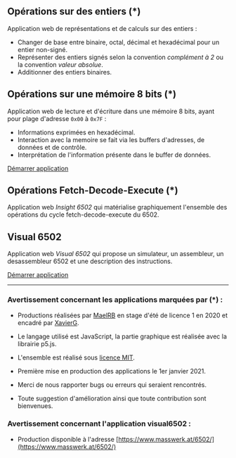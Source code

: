 ## Opérations sur des entiers (*)

Application web de représentations et de calculs sur des entiers :

- Changer de base entre binaire, octal, décimal et hexadécimal pour un entier non-signé. 
- Représenter des entiers signés selon la convention _complément à 2_ ou la convention _valeur absolue_. 
- Additionner des entiers binaires.


## Opérations sur une mémoire 8 bits (*)

Application web de lecture et d'écriture dans une mémoire 8 bits, ayant pour plage d'adresse `0x00` à `0x7F` :

- Informations exprimées en hexadécimal.
- Interaction avec la memoire se fait via les buffers d'adresses, de données et de contrôle.
- Interprétation de l'information présente dans le buffer de données.

[Démarrer application](https://xgandibleux.github.io/FctOrdinateurs/Memoire/index.html)


## Opérations Fetch-Decode-Execute (*)

Application web _Insight 6502_ qui matérialise graphiquement l'ensemble des opérations du cycle fetch-decode-execute du 6502.


## Visual 6502

Application web _Visual 6502_ qui propose un simulateur, un assembleur, un desassembleur 6502 et une description des instructions.

[Démarrer application](https://www.masswerk.at/6502/)

***

### Avertissement concernant les applications marquées par (*) : 

- Productions réalisées par [MaelRB](https://github.com/MaelRB) en stage d'été de licence 1 en 2020 et encadré par [XavierG](https://github.com/xgandibleux). 
- Le langage utilisé est JavaScript, la partie graphique est réalisée avec la librairie p5.js.
- L'ensemble est réalisé sous [licence MIT](https://en.wikipedia.org/wiki/MIT_License).

- Première mise en production des applications le 1er janvier 2021. 
- Merci de nous rapporter bugs ou erreurs qui seraient rencontrés. 
- Toute suggestion d'amélioration ainsi que toute contribution sont bienvenues.

### Avertissement concernant l'application visual6502 :

- Production disponible à l'adresse [https://www.masswerk.at/6502/](https://www.masswerk.at/6502/)
